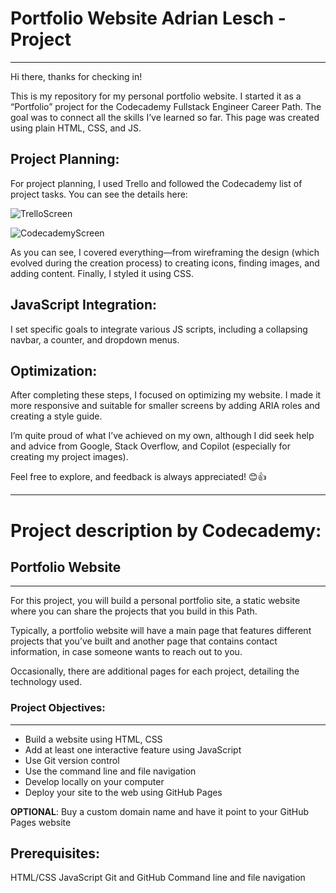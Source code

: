 # Portfolio Website Adrian Lesch - Project

------------------------------------------

Hi there, thanks for checking in!

This is my repository for my personal portfolio website. I started it as a “Portfolio” project for the Codecademy Fullstack Engineer Career Path. The goal was to connect all the skills I’ve learned so far. This page was created using plain HTML, CSS, and JS.

## Project Planning:
For project planning, I used Trello and followed the Codecademy list of project tasks. You can see the details here:

![TrelloScreen](https://github.com/AdrianLesch/PortfolioWebsiteAdrianLesch/assets/138780311/ba5e5d16-a1e5-48cb-801c-f5976f40e4ee)

![CodecademyScreen](https://github.com/AdrianLesch/PortfolioWebsiteAdrianLesch/assets/138780311/6f6bb837-1ca3-4a9f-ae61-2aa5a0a20aae)

As you can see, I covered everything—from wireframing the design (which evolved during the creation process) to creating icons, finding images, and adding content. Finally, I styled it using CSS.

## JavaScript Integration:
I set specific goals to integrate various JS scripts, including a collapsing navbar, a counter, and dropdown menus.

## Optimization:
After completing these steps, I focused on optimizing my website. I made it more responsive and suitable for smaller screens by adding ARIA roles and creating a style guide.

I’m quite proud of what I’ve achieved on my own, although I did seek help and advice from Google, Stack Overflow, and Copilot (especially for creating my project images).

Feel free to explore, and feedback is always appreciated! 😊👍

---------------------------------------------------------------------------------------------------------------------------------------------------------------------------------

# Project description by Codecademy:

## Portfolio Website

---------------------

For this project, you will build a personal portfolio site, a static website where you can share the projects that you build in this Path.

Typically, a portfolio website will have a main page that features different projects that you’ve built and another page that contains contact information, in case someone wants to reach out to you.

Occasionally, there are additional pages for each project, detailing the technology used.

### Project Objectives:

---------------------
+ Build a website using HTML, CSS
+ Add at least one interactive feature using JavaScript
+ Use Git version control
+ Use the command line and file navigation
+ Develop locally on your computer
+ Deploy your site to the web using GitHub Pages

**OPTIONAL**:
Buy a custom domain name and have it point to your GitHub Pages website

Prerequisites:
-------------
HTML/CSS
JavaScript
Git and GitHub
Command line and file navigation

